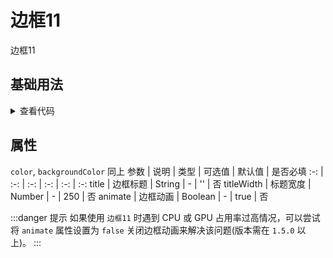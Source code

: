 <!-- 加载 demo 组件 start -->
<script setup>
import demo from './demo.vue'
</script>
<!-- 加载 demo 组件 end -->

<!-- 正文开始 -->

# 边框11

边框11

## 基础用法
<ClientOnly>
  <demo />
</ClientOnly>
<details>
<summary>查看代码</summary>

<<< @/Border/BorderBox11/demo.vue

</details>

## 属性
`color`, `backgroundColor` 同上
参数 | 说明 | 类型 | 可选值 | 默认值 | 是否必填
:-: | :-: | :-: | :-: | :-: | :-:
title |	边框标题 |	String |	- |	'' | 否
titleWidth |	标题宽度 |	Number |	- |	250 | 否
animate<Badge type="tip" text="1.5.0" /> |	边框动画 |	Boolean |	- |	true | 否

:::danger 提示
如果使用 `边框11` 时遇到 CPU 或 GPU 占用率过高情况，可以尝试将 `animate` 属性设置为 `false` 关闭边框动画来解决该问题(版本需在 `1.5.0` 以上)。
:::
